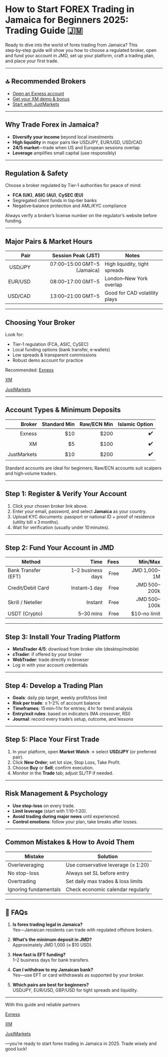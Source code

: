 # How to Start FOREX Trading in Jamaica for Beginners 2025: Trading Guide 🇯🇲

Ready to dive into the world of forex trading from Jamaica? This step‑by‑step guide will show you how to choose a regulated broker, open and fund your account in JMD, set up your platform, craft a trading plan, and place your first trade.

---

## 🔝 Recommended Brokers

- [Open an Exness account](https://one.exnesstrack.org/a/english23)  
- [Get your XM demo & bonus](https://clicks.pipaffiliates.com/c?c=589901&l=en&p=0)  
- [Start with JustMarkets](https://one.justmarkets.link/a/79iqw0j6nj/landing/quick-start)  

---

## Why Trade Forex in Jamaica?

- **Diversify your income** beyond local investments  
- **High liquidity** in major pairs like USD/JPY, EUR/USD, USD/CAD  
- **24/5 market**—trade when US and European sessions overlap  
- **Leverage** amplifies small capital (use responsibly)  

---

## Regulation & Safety

Choose a broker regulated by Tier‑1 authorities for peace of mind:

- **FCA (UK)**, **ASIC (AU)**, **CySEC (EU)**  
- Segregated client funds in top‑tier banks  
- Negative‑balance protection and AML/KYC compliance  

Always verify a broker’s license number on the regulator’s website before funding.

---

## Major Pairs & Market Hours

| Pair      | Session Peak (JST)       | Notes                          |
|----------:|-------------------------:|--------------------------------|
| USD/JPY   | 07:00–15:00 GMT−5 (Jamaica) | High liquidity, tight spreads |
| EUR/USD   | 08:00–17:00 GMT−5         | London–New York overlap        |
| USD/CAD   | 13:00–21:00 GMT−5         | Good for CAD volatility plays  |

---

## Choosing Your Broker

Look for:

- Tier‑1 regulation (FCA, ASIC, CySEC)  
- Local funding options (bank transfer, e‑wallets)  
- Low spreads & transparent commissions  
- Robust demo account for practice  

Recommended: 
[Exness](https://one.exnesstrack.org/a/english23)

[XM](https://clicks.pipaffiliates.com/c?c=589901&l=en&p=0)

[JustMarkets](https://one.justmarkets.link/a/79iqw0j6nj/landing/quick-start)

---

## Account Types & Minimum Deposits

| Broker       | Standard Min | Raw/ECN Min | Islamic Option |
|-------------:|-------------:|------------:|---------------:|
| Exness       | $10          | $200        | ✔️             |
| XM           | $5           | $100        | ✔️             |
| JustMarkets  | $10          | $200        | ✔️             |

Standard accounts are ideal for beginners; Raw/ECN accounts suit scalpers and high‑volume traders.

---

## Step 1: Register & Verify Your Account

1. Click your chosen broker link above.  
2. Enter your email, password, and select **Jamaica** as your country.  
3. Upload KYC documents: passport or national ID + proof of residence (utility bill ≤ 3 months).  
4. Wait for verification (usually under 10 minutes).

---

## Step 2: Fund Your Account in JMD

| Method             | Time           | Fees    | Min/Max        |
|--------------------|---------------:|--------:|---------------:|
| Bank Transfer (EFT)| 1–2 business days | Free  | JMD 1,000–1M  |
| Credit/Debit Card  | Instant–1 day  | Free    | JMD 500–200k  |
| Skrill / Neteller  | Instant        | Free    | JMD 500–100k  |
| USDT (Crypto)      | 5–30 mins      | Free    | $10–no limit  |

---

## Step 3: Install Your Trading Platform

- **MetaTrader 4/5**: download from broker site (desktop/mobile)  
- **cTrader**: if offered by your broker  
- **WebTrader**: trade directly in browser  
- Log in with your account credentials

---

## Step 4: Develop a Trading Plan

- **Goals**: daily pip target, weekly profit/loss limit  
- **Risk per trade**: ≤ 1–2% of account balance  
- **Timeframes**: 15 min–1 hr for entries; 4 hr for trend analysis  
- **Entry/exit rules**: based on indicators (MA crossover, RSI)  
- **Journal**: record every trade’s setup, outcome, and lessons  

---

## Step 5: Place Your First Trade

1. In your platform, open **Market Watch** → select **USD/JPY** (or preferred pair).  
2. Click **New Order**; set lot size, Stop Loss, Take Profit.  
3. Choose **Buy** or **Sell**; confirm execution.  
4. Monitor in the **Trade** tab; adjust SL/TP if needed.  

---

## Risk Management & Psychology

- **Use stop-loss** on every trade.  
- **Limit leverage** (start with 1:10–1:20).  
- **Avoid trading during major news** until experienced.  
- **Control emotions**: follow your plan, take breaks after losses.  

---

## Common Mistakes & How to Avoid Them

| Mistake               | Solution                              |
|-----------------------|---------------------------------------|
| Overleveraging        | Use conservative leverage (≤ 1:20)     |
| No stop-loss          | Always set SL before entry            |
| Overtrading           | Set daily max trades & loss limits    |
| Ignoring fundamentals | Check economic calendar regularly     |

---

## 📌 FAQs

1. **Is forex trading legal in Jamaica?**  
   Yes—Jamaican residents can trade with regulated offshore brokers.

2. **What’s the minimum deposit in JMD?**  
   Approximately JMD 1,000 (≈ $10 USD).

3. **How fast is EFT funding?**  
   1–2 business days for bank transfers.

4. **Can I withdraw to my Jamaican bank?**  
   Yes—use EFT or card withdrawals as supported by your broker.

5. **Which pairs are best for beginners?**  
   USD/JPY, EUR/USD, GBP/USD for tight spreads and liquidity.

---

With this guide and reliable partners

[Exness](https://one.exnesstrack.org/a/english23)

[XM](https://clicks.pipaffiliates.com/c?c=589901&l=en&p=0)

[JustMarkets](https://one.justmarkets.link/a/79iqw0j6nj/landing/quick-start)

—you’re ready to start forex trading in Jamaica in 2025. Trade wisely and good luck!  
